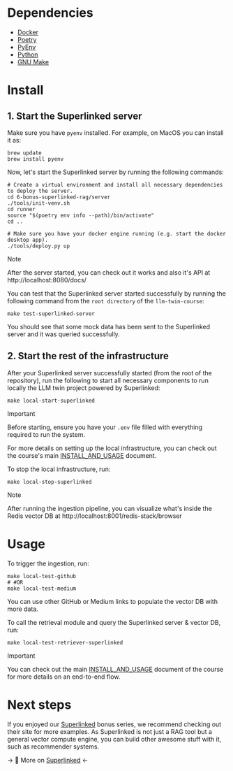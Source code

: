 # Dependencies

- [Docker](https://www.docker.com/)
- [Poetry](https://python-poetry.org/)
- [PyEnv](https://github.com/pyenv/pyenv)
- [Python](https://www.python.org/)
- [GNU Make](https://www.gnu.org/software/make/)

# Install

## 1. Start the Superlinked server

Make sure you have `pyenv` installed. For example, on MacOS you can install it as:
```shell
brew update
brew install pyenv
```

Now, let's start the Superlinked server by running the following commands:
```shell
# Create a virtual environment and install all necessary dependencies to deploy the server.
cd 6-bonus-superlinked-rag/server
./tools/init-venv.sh
cd runner
source "$(poetry env info --path)/bin/activate"
cd ..

# Make sure you have your docker engine running (e.g. start the docker desktop app).
./tools/deploy.py up
```

> [!NOTE]
> After the server started, you can check out it works and also it's API at http://localhost:8080/docs/

You can test that the Superlinked server started successfully by running the following command from the `root directory` of the `llm-twin-course`:
```
make test-superlinked-server
```
You should see that some mock data has been sent to the Superlinked server and it was queried successfully. 

## 2. Start the rest of the infrastructure

After your Superlinked server successfully started (from the root of the repository), run the following to start all necessary components to run locally the LLM twin project powered by Superlinked:
```shell
make local-start-superlinked
```

> [!IMPORTANT]
> Before starting, ensure you have your `.env` file filled with everything required to run the system. 
>
> For more details on setting up the local infrastructure, you can check out the course's main [INSTALL_AND_USAGE](https://github.com/decodingml/llm-twin-course/blob/main/INSTALL_AND_USAGE.md) document.

To stop the local infrastructure, run:
```shell
make local-stop-superlinked
```

> [!NOTE]
> After running the ingestion pipeline, you can visualize what's inside the Redis vector DB at http://localhost:8001/redis-stack/browser


# Usage

To trigger the ingestion, run:
```shell
make local-test-github
# #OR
make local-test-medium
```
You can use other GitHub or Medium links to populate the vector DB with more data.

To call the retrieval module and query the Superlinked server & vector DB, run:
```shell
make local-test-retriever-superlinked
```

> [!IMPORTANT]
> You can check out the main [INSTALL_AND_USAGE](https://github.com/decodingml/llm-twin-course/blob/main/INSTALL_AND_USAGE.md) document of the course for more details on an end-to-end flow.


# Next steps

If you enjoyed our [Superlinked](https://github.com/superlinked/superlinked?utm_source=community&utm_medium=github&utm_campaign=oscourse) bonus series, we recommend checking out their site for more examples. As Superlinked is not just a RAG tool but a general vector compute engine, you can build other awesome stuff with it, such as recommender systems. 

→ 🔗 More on [Superlinked](https://github.com/superlinked/superlinked?utm_source=community&utm_medium=github&utm_campaign=oscourse) ←
